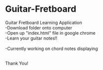 # Guitar-Fretboard
Guitar Fretboard Learning Application
<br>
-Download folder onto computer <br>
-Open up "index.html" file in google chrome <br>
-Learn your guitar notes!! <br>
<br>
-Currently working on chord notes displaying

<br>
Thank You!

